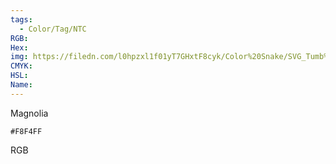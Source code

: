 ```yaml
---
tags:
  - Color/Tag/NTC
RGB:
Hex:
img: https://filedn.com/l0hpzxl1f01yT7GHxtF8cyk/Color%20Snake/SVG_Tumb%20Mass%20No%20Name/F8F4FF.svg
CMYK:
HSL:
Name:
---
```

Magnolia
```palette
#F8F4FF
```
RGB
